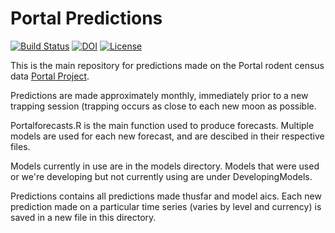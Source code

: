 # Portal Predictions
[![Build Status](https://travis-ci.org/weecology/portalPredictions.svg?branch=master)](https://travis-ci.org/weecology/portalPredictions)
[![DOI](https://zenodo.org/badge/DOI/10.5281/zenodo.833438.svg)](https://doi.org/10.5281/zenodo.833438)
[![License](http://img.shields.io/badge/license-MIT-blue.svg)](https://raw.githubusercontent.com/weecology/portalPredictions/master/LICENSE)

This is the main repository for predictions made on the Portal rodent census data [Portal Project](http://portal.weecology.org/).

Predictions are made approximately monthly, immediately prior to a new trapping session (trapping occurs as close to each new moon as possible.

Portalforecasts.R is the main function used to produce forecasts. Multiple models are used for each new forecast, and are descibed in their respective files. 

Models currently in use are in the models directory. Models that were used or we're developing but not currently using are under DevelopingModels.

Predictions contains all predictions made thusfar and model aics. Each new prediction made on a particular time series (varies by level and currency) is saved in a new file in this directory.

